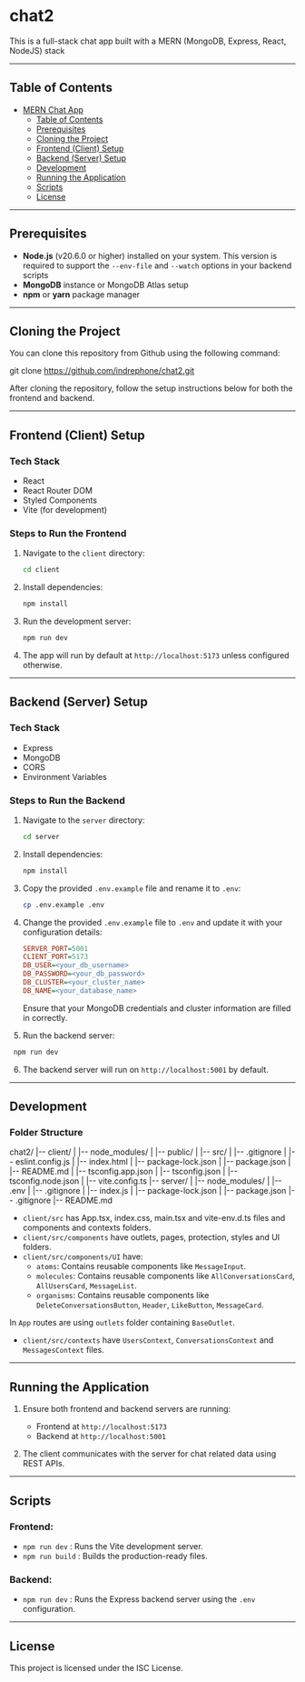 # chat2

This is a full-stack chat app built with a MERN (MongoDB, Express, React, NodeJS) stack

---

## Table of Contents

- [MERN Chat App](#chat2)
  - [Table of Contents](#table-of-contents)
  - [Prerequisites](#prerequisites)
  - [Cloning the Project](#cloning-the-project)
  - [Frontend (Client) Setup](#frontend-client-setup)
  - [Backend (Server) Setup](#backend-server-setup)
  - [Development](#development)
  - [Running the Application](#running-the-application)
  - [Scripts](#scripts)
  - [License](#license)

---

## Prerequisites

- **Node.js** (v20.6.0 or higher) installed on your system. This version  is required to support the `--env-file` and `--watch` options in your backend scripts
- **MongoDB** instance or MongoDB Atlas setup
- **npm** or **yarn** package manager

---

## Cloning the Project

You can clone this repository from Github using the following command:

 git clone https://github.com/indrephone/chat2.git

After cloning the repository, follow the setup instructions below for both the frontend and backend. 

---

## Frontend (Client) Setup

### Tech Stack

- React
- React Router DOM
- Styled Components
- Vite (for development)

### Steps to Run the Frontend

1. Navigate to the `client` directory:

   ```zsh
   cd client
   ```

2. Install dependencies:   

   ```zsh
   npm install
   ```

3. Run the development server:

   ```zsh
   npm run dev
   ``` 

4. The app will run by default at `http://localhost:5173` unless configured otherwise.

---

## Backend (Server) Setup

### Tech Stack

- Express
- MongoDB
- CORS
- Environment Variables

### Steps to Run the Backend

1. Navigate to the `server` directory:

   ```zsh
   cd server
   ```

2. Install dependencies:   

   ```zsh
   npm install
   ```   

3. Copy the provided `.env.example` file and rename it to `.env`:

   ```zsh
   cp .env.example .env
   ``` 

4. Change the provided `.env.example` file to `.env` and update it with your configuration details:

   ```ini
   SERVER_PORT=5001
   CLIENT_PORT=5173
   DB_USER=<your_db_username>
   DB_PASSWORD=<your_db_password>
   DB_CLUSTER=<your_cluster_name>
   DB_NAME=<your_database_name>
   ```
   Ensure that your MongoDB credentials and cluster information are filled in correctly.

5. Run the backend server:

  ```zsh
   npm run dev
   ``` 

6. The backend server will run on `http://localhost:5001` by default.   

---

## Development

### Folder Structure

chat2/
|-- client/
|  |-- node_modules/
|  |-- public/
|  |-- src/
|  |-- .gitignore
|  |-- eslint.config.js
|  |-- index.html
|  |-- package-lock.json
|  |-- package.json
|  |-- README.md
|  |-- tsconfig.app.json
|  |-- tsconfig.json
|  |-- tsconfig.node.json
|  |-- vite.config.ts
|-- server/
|  |-- node_modules/
|  |-- .env
|  |-- .gitignore
|  |-- index.js
|  |-- package-lock.json
|  |-- package.json
|-- .gitignore
|-- README.md

- `client/src` has App.tsx, index.css, main.tsx and vite-env.d.ts files and components and contexts folders.
- `client/src/components` have outlets, pages, protection, styles and UI folders.
- `client/src/components/UI` have:
  - `atoms`: Contains reusable components like `MessageInput`.
  - `molecules`: Contains reusable components like `AllConversationsCard`, `AllUsersCard`, `MessageList`.
  - `organisms`: Contains reusable components like `DeleteConversationsButton`, `Header`, `LikeButton`, `MessageCard`.

In `App` routes are using `outlets` folder containing `BaseOutlet`.   

- `client/src/contexts` have `UsersContext`, `ConversationsContext` and `MessagesContext` files.

---

## Running the Application

1. Ensure both frontend and backend servers are running:

   - Frontend at `http://localhost:5173`
   - Backend at `http://localhost:5001`

2. The client communicates with the server for chat related data using REST APIs.

---

## Scripts

### Frontend:

- `npm run dev` : Runs the Vite development server.
- `npm run build` : Builds the production-ready files.

### Backend:

- `npm run dev` : Runs the Express backend server using the `.env` configuration.

---

## License

This project is licensed under the ISC License.